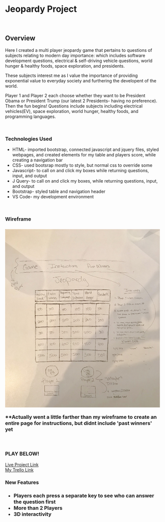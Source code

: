 <h1>Jeopardy Project</h1>
<br>
<h2>Overview</h2>
<p>Here I created a multi player jeopardy game that pertains to questions of subjects relating to modern day importance: which includes software development questions, electrical & self-driving vehicle questions, world hunger & healthy foods, space exploration, and presidents.</p>
<p>These subjects interest me as I value the importance of providing exponential value to everyday society and furthering the developent of the world. 
<p>
<p> Player 1 and Player 2 each choose whether they want to be President Obama or President Trump (our latest 2 Presidents- having no preference). Then the fun begins! Questions include subjects including electrical vehicles(EV), space exploration, world hunger, healthy foods, and programming languages.</p>
<br>

<h3>Technologies Used</h3>
<ul>
<li>HTML- imported bootstrap, connected javascript and jquery files, styled webpages, and created elements for my table and players score, while creating a navigation bar</li>
<li>CSS- used bootsrap mostly to style, but normal css to override some</li>
<li>Javascript- to call on and click my boxes while returning questions, input, and output</li>
<li>J Query- to call on and click my boxes, while returning questions, input, and output</li>
<li>Bootstrap- styled table and navigation header </li>
<li>VS Code- my development environment</li>
</ul>
<br>

<h3>Wireframe<h3>
<img src="wireframe2.jpeg">
<p>**Actually went a little farther than my wireframe to create an entire page for instructions, but didnt include 'past winners' yet
</p>

<br>
<h3>PLAY BELOW!</h3>
<a href="https://world-jeopardy.netlify.com/">Live Project Link</a>
<br>
<a href="https://trello.com/invite/b/daYBgKWq/ce7d3be4278d4e69b33450ae819a72a8/jeopardy-game-creation">My Trello Link</a>
<br>

<h3>New Features<h3>
<ul>
<li>Players each press a separate key to see who can answer the question first</li>
<li>More than 2 Players</li>
<li>3D interactivity</li>
</ul>